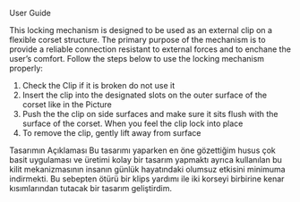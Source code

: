 User Guide

This locking mechanism is designed to be used as an external clip on a flexible corset structure. The primary purpose of the mechanism is to provide a reliable connection resistant to external forces and to enchane the user’s comfort. Follow the steps below to use the locking mechanism properly:
1.	Check the Clip if it is broken do not use it 
2.	Insert the clip into the designated slots on the outer surface of the corset like in the Picture 
3.	Push the the clip on side surfaces and make sure it sits flush with the surface of the corset. When you feel the clip lock into place
4.	To remove the clip, gently lift away from surface

Tasarımın Açıklaması
Bu tasarımı yaparken en öne gözettiğim husus çok basit uygulaması ve üretimi kolay bir tasarım yapmaktı ayrıca kullanılan bu kilit mekanizmasının insanın günlük hayatındaki olumsuz etkisini minimuma indirmekti.
Bu sebepten ötürü bir klips yardımı ile iki korseyi birbirine kenar kısımlarından tutacak bir tasarım geliştirdim. 

